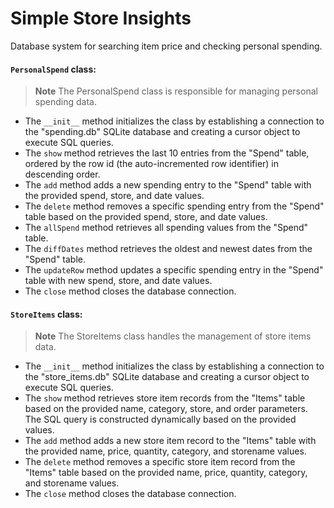# Simple Store Insights
Database system for searching item price and checking personal spending.


#### `PersonalSpend` class:

> **Note**
> The PersonalSpend class is responsible for managing personal spending data.

+ The `__init__` method initializes the class by establishing a connection to the "spending.db" SQLite database and creating a cursor object to execute SQL queries.
+ The `show` method retrieves the last 10 entries from the "Spend" table, ordered by the row id (the auto-incremented row identifier) in descending order.
+ The `add` method adds a new spending entry to the "Spend" table with the provided spend, store, and date values.
+ The `delete` method removes a specific spending entry from the "Spend" table based on the provided spend, store, and date values.
+ The `allSpend` method retrieves all spending values from the "Spend" table.
+ The `diffDates` method retrieves the oldest and newest dates from the "Spend" table.
+ The `updateRow` method updates a specific spending entry in the "Spend" table with new spend, store, and date values.
+ The `close` method closes the database connection.


#### `StoreItems` class:

> **Note**
> The StoreItems class handles the management of store items data.

+ The `__init__` method initializes the class by establishing a connection to the "store_items.db" SQLite database and creating a cursor object to execute SQL queries.
+ The `show` method retrieves store item records from the "Items" table based on the provided name, category, store, and order parameters. The SQL query is constructed dynamically based on the provided values.
+ The `add` method adds a new store item record to the "Items" table with the provided name, price, quantity, category, and storename values.
+ The `delete` method removes a specific store item record from the "Items" table based on the provided name, price, quantity, category, and storename values.
+ The `close` method closes the database connection.


